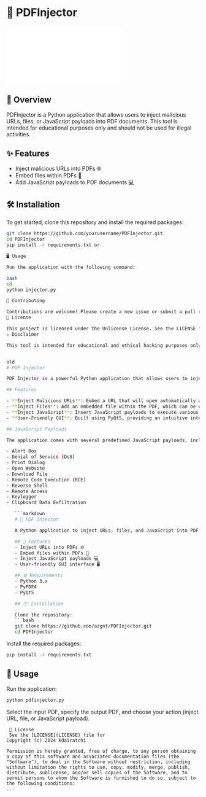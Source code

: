 # 📄 PDFInjector

![PDFInjector Banner](banner.py)

## 🚀 Overview

PDFInjector is a Python application that allows users to inject malicious URLs, files, or JavaScript payloads into PDF documents. This tool is intended for educational purposes only and should not be used for illegal activities.

## ✨ Features

- Inject malicious URLs into PDFs 🌐
- Embed files within PDFs 📎
- Add JavaScript payloads to PDF documents 💻

## 🛠 Installation

To get started, clone this repository and install the required packages:

```bash
git clone https://github.com/yourusername/PDFInjector.git
cd PDFInjector
pip install -r requirements.txt or 

🖥 Usage

Run the application with the following command:

bash
cd 
python injector.py

🤝 Contributing

Contributions are welcome! Please create a new issue or submit a pull request.
📝 License

This project is licensed under the Unlicense License. See the LICENSE file for details.
⚠️ Disclaimer

This tool is intended for educational and ethical hacking purposes only. The author does not condone illegal activities.


old
# PDF Injector

PDF Injector is a powerful Python application that allows users to inject malicious URLs, files, and JavaScript code into PDF documents. This tool is intended for educational purposes and should be used responsibly and ethically.

## Features

- **Inject Malicious URLs**: Embed a URL that will open automatically when the PDF is accessed.
- **Inject Files**: Add an embedded file within the PDF, which can be extracted later.
- **Inject JavaScript**: Insert JavaScript payloads to execute various actions when the PDF is opened.
- **User-Friendly GUI**: Built using PyQt5, providing an intuitive interface for easy interaction.

## JavaScript Payloads

The application comes with several predefined JavaScript payloads, including:

- Alert Box
- Denial of Service (DoS)
- Print Dialog
- Open Website
- Download File
- Remote Code Execution (RCE)
- Reverse Shell
- Remote Access
- Keylogger
- Clipboard Data Exfiltration

   ```markdown
   # 📄 PDF Injector

   A Python application to inject URLs, files, and JavaScript into PDF documents using PyPDF4 and PyQt5. 

   ## 🚀 Features
   - Inject URLs into PDFs 🌐
   - Embed files within PDFs 📁
   - Inject JavaScript payloads 💻
   - User-friendly GUI interface 🖥️

   ## ⚙️ Requirements
   - Python 3.x
   - PyPDF4
   - PyQt5

   ## 📦 Installation

   Clone the repository:
   ```bash
   git clone https://github.com/azgnt/PDFInjector.git
   cd PDFInjector
   ```

   Install the required packages:
   ```bash
   pip install -r requirements.txt
   ```

   ## 🎉 Usage

   Run the application:
   ```bash
   python pdfinjector.py
   ```

   Select the input PDF, specify the output PDF, and choose your action (inject URL, file, or JavaScript payload). 
   ```
    📝 License
    See the [LICENSE](LICENSE) file for 
   Copyright (c) 2024 Kdairatchi

   Permission is hereby granted, free of charge, to any person obtaining a copy of this software and associated documentation files (the "Software"), to deal in the Software without restriction, including without limitation the rights to use, copy, modify, merge, publish, distribute, sublicense, and/or sell copies of the Software, and to permit persons to whom the Software is furnished to do so, subject to the following conditions:
   ...
   ```
